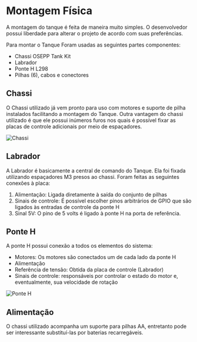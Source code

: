 # Montagem Física

A montagem do tanque é feita de maneira muito simples. O desenvolvedor possui liberdade para alterar o projeto de acordo com suas preferências.

Para montar o Tanque Foram usadas as seguintes partes componentes:

- Chassi OSEPP Tank Kit
- Labrador
- Ponte H L298
- Pilhas (6), cabos e conectores

## Chassi

O Chassi utilizado já vem pronto para uso com motores e suporte de pilha instalados facilitando a montagem do Tanque. Outra vantagem do chassi utilizado é que ele possui inúmeros furos nos quais é possível fixar as placas de controle adicionais por meio de espaçadores.

![Chassi](/imagens/chassi.png)

## Labrador

A Labrador é basicamente a central de comando do Tanque. Ela foi fixada utilizando espaçadores M3 presos ao chassi. Foram feitas as seguintes conexões à placa:
1. Alimentação: Ligada diretamente à saída do conjunto de pilhas
2. Sinais de controle: É possível escolher pinos arbitrários de GPIO que são ligados às entradas de controle da ponte H
3. Sinal 5V: O pino de 5 volts é ligado à ponte H na porta de referência.

## Ponte H

A ponte H possui conexão a todos os elementos do sistema:

- Motores: Os motores são conectados um de cada lado da ponte H
- Alimentação
- Referência de tensão: Obtida da placa de controle (Labrador)
- Sinais de controle: responsáveis por controlar o estado do motor e, eventualmente, sua velocidade de rotação

![Ponte H](/imagens/ponth.jpg)

## Alimentação

O chassi utilizado acompanha um suporte para pilhas AA, entretanto pode ser interessante substituí-las por baterias recarregáveis.